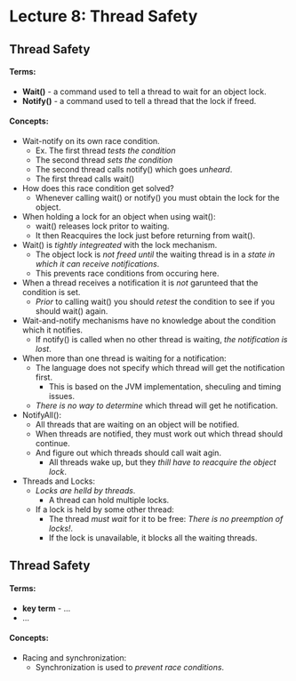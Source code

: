 # Lecture 8: Thread Safety
## Thread Safety
#### Terms:
- **Wait()** - a command used to tell a thread to wait for an object lock.
- **Notify()** - a command used to tell a thread that the lock if freed.
  
#### Concepts:
- Wait-notify on its own race condition.
  - Ex. The first thread _tests the condition_
  - The second thread _sets the condition_
  - The second thread calls notify() which goes _unheard_.
  - The first thread calls wait()
- How does this race condition get solved?
  - Whenever calling wait() or notify() you must obtain the lock for the object.
- When holding a lock for an object when using wait():
  - wait() releases lock pritor to waiting.
  - It then Reacquires the lock just before returning from wait().
- Wait() is _tightly integreated_ with the lock mechanism.
  - The object lock is _not freed until_ the waiting thread is in a _state in which it can receive notifications_.
  - This prevents race conditions from occuring here.
- When a thread receives a notification it is _not_ garunteed that the condition is set.
  - _Prior_ to calling wait() you should _retest_ the condition to see if you should wait() again.
- Wait-and-notify mechanisms have no knowledge about the condition which it notifies.
  - If notify() is called when no other thread is waiting, _the notification is lost_.
- When more than one thread is waiting for a notification:
  - The language does not specify which thread will get the notification first.
    - This is based on the JVM implementation, sheculing and timing issues.
  - _There is no way to determine_ which thread will get he notification.
- NotifyAll():
  - All threads that are waiting on an object will be notified.
  - When threads are notified, they must work out which thread should continue.
  - And figure out which threads should call wait agin.
    - All threads wake up, but they _thill have to reacquire the object lock_.
- Threads and Locks:
  - _Locks are helld by threads_.
    - A thread can hold multiple locks.
  - If a lock is held by some other thread:
    - The thread _must wait_ for it to be free: _There is no preemption of locks!_.
    - If the lock is unavailable, it blocks all the waiting threads.
    
## Thread Safety
#### Terms:
- **key term** - ...
- ...

#### Concepts:
- Racing and synchronization:
  - Synchronization is used to _prevent race conditions_.
  

